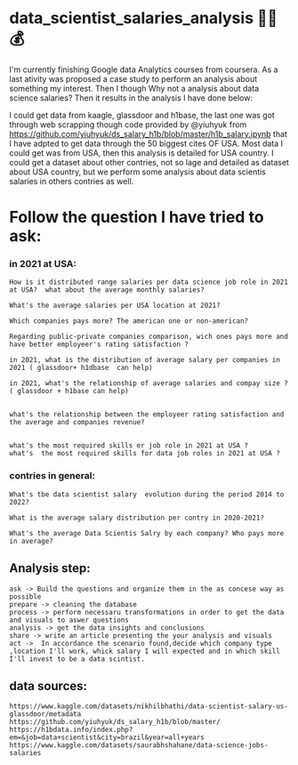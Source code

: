 # data_scientist_salaries_analysis 🧑‍🔬 💰

I'm currently finishing Google data Analytics courses from coursera. As a last ativity was proposed a case study  to perform an analysis about something my interest. 
Then I though Why not a analysis about data science salaries? Then it results in the analysis I have done below:

I could get data from kaagle, glassdoor and h1base, the last one was got through web scrapping though  code provided by  @yiuhyuk
from https://github.com/yiuhyuk/ds_salary_h1b/blob/master/h1b_salary.ipynb that I have adpted to get data through the 50 biggest cites OF USA.
Most data I could get was from USA, then this analysis is detailed for USA country. I could get a dataset about other contries, not so lage and detailed as dataset about USA country,
but we perform some analysis about data scientis salaries in others contries as well.

# Follow the question I have tried to ask:


### in 2021 at USA:


	How is it distributed range salaries per data science job role in 2021 at USA?  what about the average monthly salaries?

	What's the average salaries per USA location at 2021?

	Which companies pays more? The american one or non-american?

	Regarding public-private companies comparison, wich ones pays more and have better employeer's rating satisfaction ?

	in 2021, what is the distribution of average salary per companies in 2021 ( glassdoor+ h1dbase  can help)

	in 2021, what's the relationship of average salaries and compay size ?( glassdoor + h1base can help)


	what's the relationship between the employeer rating satisfaction and the average and companies revenue?


	what's the most required skills er job role in 2021 at USA ? 
	what's  the most required skills for data job roles in 2021 at USA ?

### contries in general:
	What's tbe data scientist salary  evolution during the period 2014 to 2022?

	What is the average salary distribution per contry in 2020-2021?

	What's the average Data Scientis Salry by each company? Who pays more in average?
	
	
## Analysis step:

	ask -> Build the questions and organize them in the as concese way as possible
	prepare -> cleaning the database
	process -> perform necessaru transformations in order to get the data and visuals to aswer questions
	analysis -> get the data insights and conclusions
	share -> write an article presenting the your analysis and visuals
	act ->  In accordance the scenario found,decide which company type ,location I'll work, whick salary I will expected and in which skill I'll invest to be a data scintist.
	

## data sources:

	https://www.kaggle.com/datasets/nikhilbhathi/data-scientist-salary-us-glassdoor/metadata
	https://github.com/yiuhyuk/ds_salary_h1b/blob/master/
	https://h1bdata.info/index.php?em=&job=data+scientist&city=brazil&year=all+years
	https://www.kaggle.com/datasets/saurabhshahane/data-science-jobs-salaries

